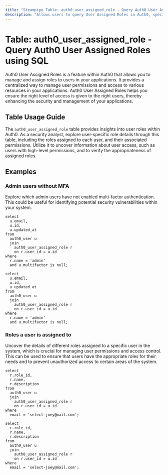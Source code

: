 ```yaml
---
title: "Steampipe Table: auth0_user_assigned_role - Query Auth0 User Assigned Roles using SQL"
description: "Allows users to query User Assigned Roles in Auth0, specifically the roles assigned to each user, providing insights into user access and permissions."
---
```


# Table: auth0_user_assigned_role - Query Auth0 User Assigned Roles using SQL

Auth0 User Assigned Roles is a feature within Auth0 that allows you to manage and assign roles to users in your applications. It provides a centralized way to manage user permissions and access to various resources in your applications. Auth0 User Assigned Roles helps you ensure the right level of access is given to the right users, thereby enhancing the security and management of your applications.

## Table Usage Guide

The `auth0_user_assigned_role` table provides insights into user roles within Auth0. As a security analyst, explore user-specific role details through this table, including the roles assigned to each user, and their associated permissions. Utilize it to uncover information about user access, such as users with high-level permissions, and to verify the appropriateness of assigned roles.

## Examples

### Admin users without MFA
Explore which admin users have not enabled multi-factor authentication. This could be useful for identifying potential security vulnerabilities within your system.

```sql+postgres
select
  u.email,
  u.id,
  u.updated_at
from
  auth0_user u
  join
    auth0_user_assigned_role r
    on r.user_id = u.id
where
  r.name = 'admin'
  and u.multifactor is null;
```

```sql+sqlite
select
  u.email,
  u.id,
  u.updated_at
from
  auth0_user u
  join
    auth0_user_assigned_role r
    on r.user_id = u.id
where
  r.name = 'admin'
  and u.multifactor is null;
```

### Roles a user is assigned to
Uncover the details of different roles assigned to a specific user in the system, which is crucial for managing user permissions and access control. This can be used to ensure that users have the appropriate roles for their needs and to prevent unauthorized access to certain areas of the system.

```sql+postgres
select
  r.role_id,
  r.name,
  r.description
from
  auth0_user u
  join
    auth0_user_assigned_role r
    on r.user_id = u.id
where
  email = 'select-joey@mail.com';
```

```sql+sqlite
select
  r.role_id,
  r.name,
  r.description
from
  auth0_user u
  join
    auth0_user_assigned_role r
    on r.user_id = u.id
where
  email = 'select-joey@mail.com';
```